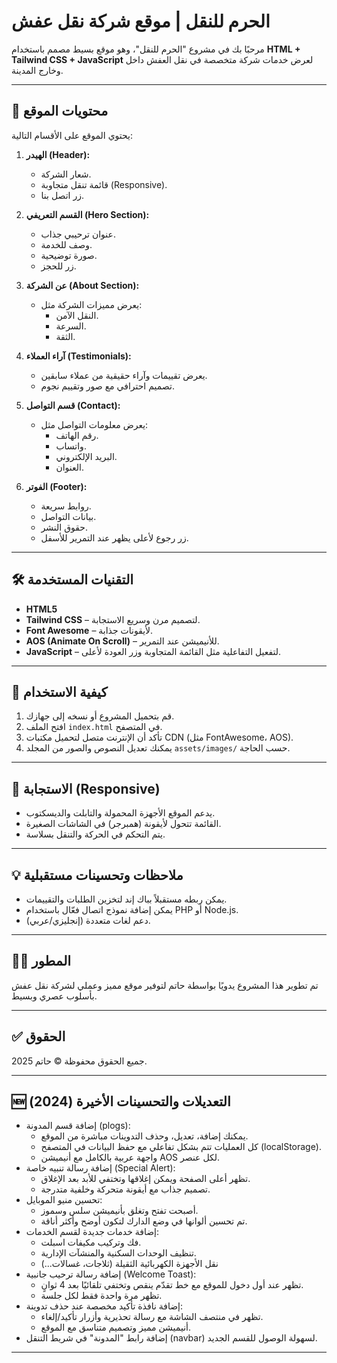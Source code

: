 # الحرم للنقل | موقع شركة نقل عفش

مرحبًا بك في مشروع "الحرم للنقل"، وهو موقع بسيط مصمم باستخدام **HTML + Tailwind CSS + JavaScript** لعرض خدمات شركة متخصصة في نقل العفش داخل وخارج المدينة.

---

## 🚛 محتويات الموقع

يحتوي الموقع على الأقسام التالية:

1. **الهيدر (Header):**

   - شعار الشركة.
   - قائمة تنقل متجاوبة (Responsive).
   - زر اتصل بنا.

2. **القسم التعريفي (Hero Section):**

   - عنوان ترحيبي جذاب.
   - وصف للخدمة.
   - صورة توضيحية.
   - زر للحجز.

3. **عن الشركة (About Section):**

   - يعرض مميزات الشركة مثل:
     - النقل الآمن.
     - السرعة.
     - الثقة.

4. **آراء العملاء (Testimonials):**

   - يعرض تقييمات وآراء حقيقية من عملاء سابقين.
   - تصميم احترافي مع صور وتقييم نجوم.

5. **قسم التواصل (Contact):**

   - يعرض معلومات التواصل مثل:
     - رقم الهاتف.
     - واتساب.
     - البريد الإلكتروني.
     - العنوان.

6. **الفوتر (Footer):**
   - روابط سريعة.
   - بيانات التواصل.
   - حقوق النشر.
   - زر رجوع لأعلى يظهر عند التمرير للأسفل.

---

## 🛠️ التقنيات المستخدمة

- **HTML5**
- **Tailwind CSS** – لتصميم مرن وسريع الاستجابة.
- **Font Awesome** – لأيقونات جذابة.
- **AOS (Animate On Scroll)** – للأنيميشن عند التمرير.
- **JavaScript** – لتفعيل التفاعلية مثل القائمة المتجاوبة وزر العودة لأعلى.

---

## 🔧 كيفية الاستخدام

1. قم بتحميل المشروع أو نسخه إلى جهازك.
2. افتح الملف `index.html` في المتصفح.
3. تأكد أن الإنترنت متصل لتحميل مكتبات CDN (مثل FontAwesome، AOS).
4. يمكنك تعديل النصوص والصور من المجلد `assets/images/` حسب الحاجة.

---

## 📱 الاستجابة (Responsive)

- يدعم الموقع الأجهزة المحمولة والتابلت والديسكتوب.
- القائمة تتحول لأيقونة (همبرجر) في الشاشات الصغيرة.
- يتم التحكم في الحركة والتنقل بسلاسة.

---

## 💡 ملاحظات وتحسينات مستقبلية

- يمكن ربطه مستقبلاً بباك إند لتخزين الطلبات والتقييمات.
- يمكن إضافة نموذج اتصال فعّال باستخدام PHP أو Node.js.
- دعم لغات متعددة (إنجليزي/عربي).

---

## 🧑‍💻 المطور

تم تطوير هذا المشروع يدويًا بواسطة حاتم لتوفير موقع مميز وعملي لشركة نقل عفش بأسلوب عصري وبسيط.

---

## ✅ الحقوق

جميع الحقوق محفوظة © حاتم 2025.

---

## 🆕 التعديلات والتحسينات الأخيرة (2024)

- إضافة قسم المدونة (plogs):
  - يمكنك إضافة، تعديل، وحذف التدوينات مباشرة من الموقع.
  - كل العمليات تتم بشكل تفاعلي مع حفظ البيانات في المتصفح (localStorage).
  - واجهة عربية بالكامل مع أنيميشن AOS لكل عنصر.
- إضافة رسالة تنبيه خاصة (Special Alert):
  - تظهر أعلى الصفحة ويمكن إغلاقها وتختفي للأبد بعد الإغلاق.
  - تصميم جذاب مع أيقونة متحركة وخلفية متدرجة.
- تحسين منيو الموبايل:
  - أصبحت تفتح وتغلق بأنيميشن سلس وسموز.
  - تم تحسين ألوانها في وضع الدارك لتكون أوضح وأكثر أناقة.
- إضافة خدمات جديدة لقسم الخدمات:
  - فك وتركيب مكيفات اسبلت.
  - تنظيف الوحدات السكنية والمنشآت الإدارية.
  - نقل الأجهزة الكهربائية الثقيلة (ثلاجات، غسالات...)
- إضافة رسالة ترحيب جانبية (Welcome Toast):
  - تظهر عند أول دخول للموقع مع خط تقدّم ينقص وتختفي تلقائيًا بعد 4 ثوانٍ.
  - تظهر مرة واحدة فقط لكل جلسة.
- إضافة نافذة تأكيد مخصصة عند حذف تدوينة:
  - تظهر في منتصف الشاشة مع رسالة تحذيرية وأزرار تأكيد/إلغاء.
  - أنيميشن مميز وتصميم متناسق مع الموقع.
- إضافة رابط "المدونة" في شريط التنقل (navbar) لسهولة الوصول للقسم الجديد.

---
